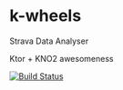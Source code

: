 # k-wheels
Strava Data Analyser

Ktor + KNO2 awesomeness

[![Build Status](https://travis-ci.org/legzo/k-wheels.svg?branch=master)](https://travis-ci.org/legzo/k-wheels)
